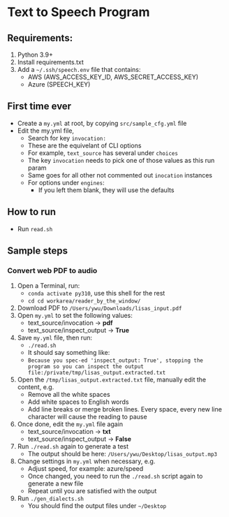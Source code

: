 # Text to Speech Program

## Requirements:
1. Python 3.9+
2. Install requirements.txt
3. Add a `~/.ssh/speech.env` file that contains:
   - AWS (AWS_ACCESS_KEY_ID, AWS_SECRET_ACCESS_KEY)
   - Azure (SPEECH_KEY)

## First time ever
- Create a `my.yml` at root, by copying `src/sample_cfg.yml` file
- Edit the my.yml file, 
  - Search for key `invocation:`
  - These are the equivelant of CLI options
  - For example, `text_source` has several under `choices`
  - The key `invocation` needs to pick one of those values as this run param
  - Same goes for all other not commented out `inocation` instances
  - For options under `engines`:
    - If you left them blank, they will use the defaults

## How to run
- Run `read.sh`

## Sample steps

### Convert web PDF to audio
1. Open a Terminal, run:
   - `conda activate py310`, use this shell for the rest
   - `cd cd workarea/reader_by_the_window/`
2. Download PDF to `/Users/ywu/Downloads/lisas_input.pdf`
3. Open `my.yml` to set the following values:
   - text_source/invocation -> **pdf**
   - text_source/inspect_output -> **True**
4. Save `my.yml` file, then run:
    - `./read.sh`
    - It should say something like:
    - ```Because you spec-ed 'inspect_output: True', stopping the program so you can inspect the output file:/private/tmp/lisas_output.extracted.txt```
5. Open the `/tmp/lisas_output.extracted.txt` file, manually edit the content, e.g.
    - Remove all the white spaces
    - Add white spaces to English words
    - Add line breaks or merge broken lines. Every space, every new line character will cause the reading to pause
6. Once done, edit the `my.yml` file again
    - text_source/invocation -> **txt**
    - text_source/inspect_output -> **False**
7. Run `./read.sh` again to generate a test
    - The output should be here: `/Users/ywu/Desktop/lisas_output.mp3`
8. Change settings in `my.yml` when necessary, e.g.
   - Adjust speed, for example: azure/speed
   - Once changed, you need to run the `./read.sh` script again to generate a new file
   - Repeat until you are satisfied with the output
9. Run `./gen_dialects.sh`
   - You should find the output files under `~/Desktop`